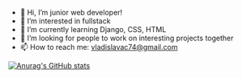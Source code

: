 - 👋 Hi, I’m junior web developer!
- 👀 I’m interested in fullstack
- 🌱 I’m currently learning Django, CSS, HTML
- 💞️ I’m looking for people to work on interesting projects together
- 📫 How to reach me: vladislavac74@gmail.com

[![Anurag's GitHub stats](https://github-readme-stats.vercel.app/api?username=Vladislava05)](https://github.com/anuraghazra/github-readme-stats)

<!---
Vladislava05/Vladislava05 is a ✨ special ✨ repository because its `README.md` (this file) appears on your GitHub profile.
You can click the Preview link to take a look at your changes.
--->
